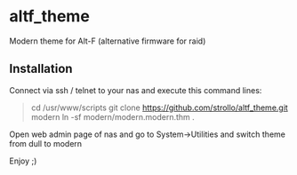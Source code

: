 # altf_theme
Modern theme for Alt-F (alternative firmware for raid)

Installation 
-----------------------------
Connect via ssh / telnet to your nas and execute this command lines:

> cd /usr/www/scripts
> git clone https://github.com/strollo/altf_theme.git modern
> ln -sf modern/modern.modern.thm .

Open web admin page of nas and go to System->Utilities and switch theme from dull to modern

Enjoy
   ;)
   
